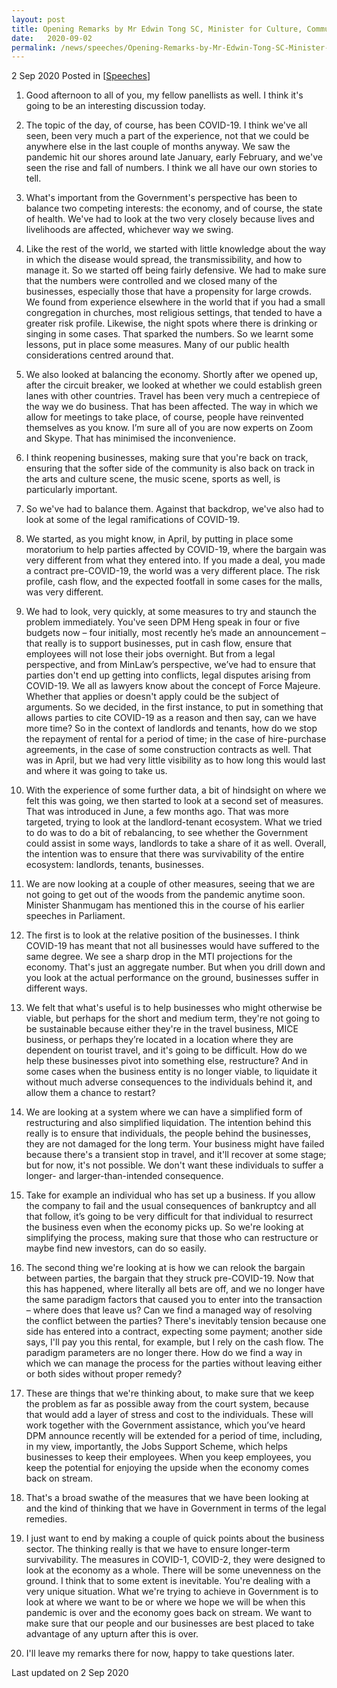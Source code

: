 ```yaml
---
layout: post
title: Opening Remarks by Mr Edwin Tong SC, Minister for Culture, Community And Youth & Second Minister For Law, At the Singapore Management University Webinar on "Covid-19: Challenges for Individuals, Families and Businesses”
date:   2020-09-02
permalink: /news/speeches/Opening-Remarks-by-Mr-Edwin-Tong-SC-Minister-for-Culture-Community-And-Youth-and-Second-Minister-For-Law-at-SMU-Webinar-on-covid-19-challenges
---
```


2 Sep 2020 Posted in [[Speeches](/news/speeches)]

1.	Good afternoon to all of you, my fellow panellists as well. I think it's going to be an interesting discussion today. 

2.	The topic of the day, of course, has been COVID-19. I think we've all seen, been very much a part of the experience, not that we could be anywhere else in the last couple of months anyway. We saw the pandemic hit our shores around late January, early February, and we've seen the rise and fall of numbers. I think we all have our own stories to tell. 

3.	What's important from the Government's perspective has been to balance two competing interests: the economy, and of course, the state of health. We've had to look at the two very closely because lives and livelihoods are affected, whichever way we swing. 

4.	Like the rest of the world, we started with little knowledge about the way in which the disease would spread, the transmissibility, and how to manage it. So we started off being fairly defensive. We had to make sure that the numbers were controlled and we closed many of the businesses, especially those that have a propensity for large crowds. We found from experience elsewhere in the world that if you had a small congregation in churches, most religious settings, that tended to have a greater risk profile. Likewise, the night spots where there is drinking or singing in some cases. That sparked the numbers. So we learnt some lessons, put in place some measures. Many of our public health considerations centred around that. 

5.	We also looked at balancing the economy. Shortly after we opened up, after the circuit breaker, we looked at whether we could establish green lanes with other countries. Travel has been very much a centrepiece of the way we do business. That has been affected. The way in which we allow for meetings to take place, of course, people have reinvented themselves as you know. I’m sure all of you are now experts on Zoom and Skype. That has minimised the inconvenience. 

6.	I think reopening businesses, making sure that you're back on track, ensuring that the softer side of the community is also back on track in the arts and culture scene, the music scene, sports as well, is particularly important. 

7.	So we've had to balance them. Against that backdrop, we've also had to look at some of the legal ramifications of COVID-19. 

8.	We started, as you might know, in April, by putting in place some moratorium to help parties affected by COVID-19, where the bargain was very different from what they entered into. If you made a deal, you made a contract pre-COVID-19, the world was a very different place. The risk profile, cash flow, and the expected footfall in some cases for the malls, was very different. 

9.	We had to look, very quickly, at some measures to try and staunch the problem immediately. You've seen DPM Heng speak in four or five budgets now – four initially, most recently he’s made an announcement – that really is to support businesses, put in cash flow, ensure that employees will not lose their jobs overnight. But from a legal perspective, and from MinLaw’s perspective, we’ve had to ensure that parties don't end up getting into conflicts, legal disputes arising from COVID-19. We all as lawyers know about the concept of Force Majeure. Whether that applies or doesn't apply could be the subject of arguments. So we decided, in the first instance, to put in something that allows parties to cite COVID-19 as a reason and then say, can we have more time? So in the context of landlords and tenants, how do we stop the repayment of rental for a period of time; in the case of hire-purchase agreements, in the case of some construction contracts as well. That was in April, but we had very little visibility as to how long this would last and where it was going to take us.

10.	With the experience of some further data, a bit of hindsight on where we felt this was going, we then started to look at a second set of measures. That was introduced in June, a few months ago. That was more targeted, trying to look at the landlord-tenant ecosystem. What we tried to do was to do a bit of rebalancing, to see whether the Government could assist in some ways, landlords to take a share of it as well. Overall, the intention was to ensure that there was survivability of the entire ecosystem: landlords, tenants, businesses.

11.	We are now looking at a couple of other measures, seeing that we are not going to get out of the woods from the pandemic anytime soon. Minister Shanmugam has mentioned this in the course of his earlier speeches in Parliament. 

12.	The first is to look at the relative position of the businesses. I think COVID-19 has meant that not all businesses would have suffered to the same degree. We see a sharp drop in the MTI projections for the economy. That's just an aggregate number. But when you drill down and you look at the actual performance on the ground, businesses suffer in different ways. 

13.	We felt that what's useful is to help businesses who might otherwise be viable, but perhaps for the short and medium term, they're not going to be sustainable because either they're in the travel business, MICE business, or perhaps they’re located in a location where they are dependent on tourist travel, and it's going to be difficult. How do we help these businesses pivot into something else, restructure? And in some cases when the business entity is no longer viable, to liquidate it without much adverse consequences to the individuals behind it, and allow them a chance to restart? 

14.	We are looking at a system where we can have a simplified form of restructuring and also simplified liquidation. The intention behind this really is to ensure that individuals, the people behind the businesses, they are not damaged for the long term. Your business might have failed because there's a transient stop in travel, and it'll recover at some stage; but for now, it's not possible. We don't want these individuals to suffer a longer- and larger-than-intended consequence. 

15.	Take for example an individual who has set up a business. If you allow the company to fail and the usual consequences of bankruptcy and all that follow, it’s going to be very difficult for that individual to resurrect the business even when the economy picks up. So we're looking at simplifying the process, making sure that those who can restructure or maybe find new investors, can do so easily.

16.	The second thing we're looking at is how we can relook the bargain between parties, the bargain that they struck pre-COVID-19. Now that this has happened, where literally all bets are off, and we no longer have the same paradigm factors that caused you to enter into the transaction – where does that leave us? Can we find a managed way of resolving the conflict between the parties? There's inevitably tension because one side has entered into a contract, expecting some payment; another side says, I'll pay you this rental, for example, but I rely on the cash flow. The paradigm parameters are no longer there. How do we find a way in which we can manage the process for the parties without leaving either or both sides without proper remedy? 

17.	These are things that we're thinking about, to make sure that we keep the problem as far as possible away from the court system, because that would add a layer of stress and cost to the individuals. These will work together with the Government assistance, which you’ve heard DPM announce recently will be extended for a period of time, including, in my view, importantly, the Jobs Support Scheme, which helps businesses to keep their employees. When you keep employees, you keep the potential for enjoying the upside when the economy comes back on stream. 

18.	That's a broad swathe of the measures that we have been looking at and the kind of thinking that we have in Government in terms of the legal remedies.

19.	I just want to end by making a couple of quick points about the business sector. The thinking really is that we have to ensure longer-term survivability. The measures in COVID-1, COVID-2, they were designed to look at the economy as a whole. There will be some unevenness on the ground. I think that to some extent is inevitable. You're dealing with a very unique situation. What we're trying to achieve in Government is to look at where we want to be or where we hope we will be when this pandemic is over and the economy goes back on stream. We want to make sure that our people and our businesses are best placed to take advantage of any upturn after this is over. 

20.	I'll leave my remarks there for now, happy to take questions later.


<p class="right-side-updated">Last updated on 2 Sep 2020</p> 
